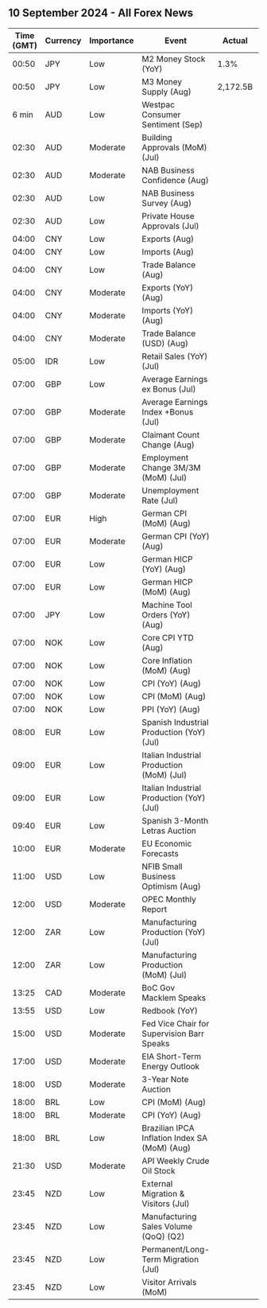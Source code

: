 ## 10 September 2024 - All Forex News

| Time (GMT) | Currency | Importance | Event | Actual | Forecast | Previous |
|------|----------|------------|-------|--------|----------|----------|
| 00:50 | JPY | Low | M2 Money Stock (YoY) | 1.3% | 1.5% | 1.5% |
| 00:50 | JPY | Low | M3 Money Supply (Aug) | 2,172.5B |  | 2,173.0B |
| 6 min | AUD | Low | Westpac Consumer Sentiment (Sep) |  |  | 2.8% |
| 02:30 | AUD | Moderate | Building Approvals (MoM) (Jul) |  | 10.4% | -6.4% |
| 02:30 | AUD | Moderate | NAB Business Confidence (Aug) |  |  | 1 |
| 02:30 | AUD | Low | NAB Business Survey (Aug) |  |  | 6 |
| 02:30 | AUD | Low | Private House Approvals (Jul) |  | 0.6% | -0.5% |
| 04:00 | CNY | Low | Exports (Aug) |  |  | 6.50M |
| 04:00 | CNY | Low | Imports (Aug) |  |  | 6.60M |
| 04:00 | CNY | Low | Trade Balance (Aug) |  | 582.00B | 601.90B |
| 04:00 | CNY | Moderate | Exports (YoY) (Aug) |  | 6.5% | 7.0% |
| 04:00 | CNY | Moderate | Imports (YoY) (Aug) |  | 2.0% | 7.2% |
| 04:00 | CNY | Moderate | Trade Balance (USD) (Aug) |  | 82.10B | 84.65B |
| 05:00 | IDR | Low | Retail Sales (YoY) (Jul) |  |  | 2.7% |
| 07:00 | GBP | Low | Average Earnings ex Bonus (Jul) |  |  | 5.4% |
| 07:00 | GBP | Moderate | Average Earnings Index +Bonus (Jul) |  | 4.1% | 4.5% |
| 07:00 | GBP | Moderate | Claimant Count Change (Aug) |  | 95.5K | 135.0K |
| 07:00 | GBP | Moderate | Employment Change 3M/3M (MoM) (Jul) |  | 115K | 97K |
| 07:00 | GBP | Moderate | Unemployment Rate (Jul) |  | 4.1% | 4.2% |
| 07:00 | EUR | High | German CPI (MoM) (Aug) |  | -0.1% | 0.3% |
| 07:00 | EUR | Moderate | German CPI (YoY) (Aug) |  | 1.9% | 2.3% |
| 07:00 | EUR | Low | German HICP (YoY) (Aug) |  | 2.0% | 2.6% |
| 07:00 | EUR | Low | German HICP (MoM) (Aug) |  | -0.2% | 0.5% |
| 07:00 | JPY | Low | Machine Tool Orders (YoY) (Aug) |  |  | 8.4% |
| 07:00 | NOK | Low | Core CPI YTD (Aug) |  |  | 3.3% |
| 07:00 | NOK | Low | Core Inflation (MoM) (Aug) |  |  | 0.8% |
| 07:00 | NOK | Low | CPI (YoY) (Aug) |  |  | 2.8% |
| 07:00 | NOK | Low | CPI (MoM) (Aug) |  |  | 0.5% |
| 07:00 | NOK | Low | PPI (YoY) (Aug) |  |  | 6.5% |
| 08:00 | EUR | Low | Spanish Industrial Production (YoY) (Jul) |  |  | 0.6% |
| 09:00 | EUR | Low | Italian Industrial Production (MoM) (Jul) |  | -0.2% | 0.5% |
| 09:00 | EUR | Low | Italian Industrial Production (YoY) (Jul) |  |  | -2.6% |
| 09:40 | EUR | Low | Spanish 3-Month Letras Auction |  |  | 3.190% |
| 10:00 | EUR | Moderate | EU Economic Forecasts |  |  |  |
| 11:00 | USD | Low | NFIB Small Business Optimism (Aug) |  | 93.6 | 93.7 |
| 12:00 | USD | Moderate | OPEC Monthly Report |  |  |  |
| 12:00 | ZAR | Low | Manufacturing Production (YoY) (Jul) |  |  | -5.2% |
| 12:00 | ZAR | Low | Manufacturing Production (MoM) (Jul) |  |  | -0.5% |
| 13:25 | CAD | Moderate | BoC Gov Macklem Speaks |  |  |  |
| 13:55 | USD | Low | Redbook (YoY) |  |  | 6.3% |
| 15:00 | USD | Moderate | Fed Vice Chair for Supervision Barr Speaks |  |  |  |
| 17:00 | USD | Moderate | EIA Short-Term Energy Outlook |  |  |  |
| 18:00 | USD | Moderate | 3-Year Note Auction |  |  | 3.810% |
| 18:00 | BRL | Low | CPI (MoM) (Aug) |  | 0.01% | 0.38% |
| 18:00 | BRL | Moderate | CPI (YoY) (Aug) |  | 4.30% | 4.50% |
| 18:00 | BRL | Low | Brazilian IPCA Inflation Index SA (MoM) (Aug) |  |  | 0.50% |
| 21:30 | USD | Moderate | API Weekly Crude Oil Stock |  |  | -7.400M |
| 23:45 | NZD | Low | External Migration & Visitors (Jul) |  |  | 3.80% |
| 23:45 | NZD | Low | Manufacturing Sales Volume (QoQ) (Q2) |  |  | -0.4% |
| 23:45 | NZD | Low | Permanent/Long-Term Migration (Jul) |  |  | 2,710 |
| 23:45 | NZD | Low | Visitor Arrivals (MoM) |  |  | -0.2% |

